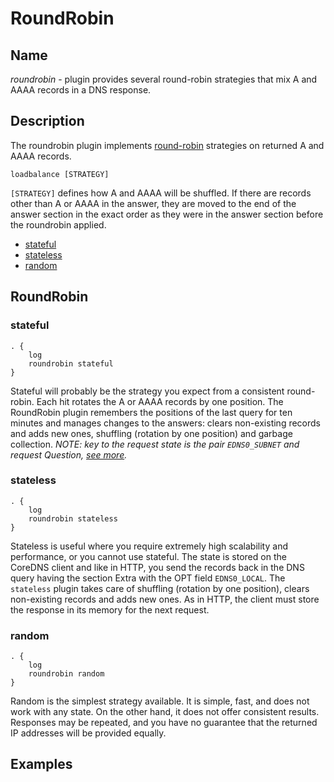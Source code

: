 # RoundRobin

## Name
*roundrobin* - plugin provides several round-robin strategies that mix A and AAAA 
records in a DNS response.

## Description
The roundrobin plugin implements [round-robin](https://en.wikipedia.org/wiki/Round-robin_scheduling)
strategies on returned A and AAAA records. 
```
loadbalance [STRATEGY]
```
`[STRATEGY]` defines how A and AAAA will be shuffled. If there are records other than A or AAAA in the
answer, they are moved to the end of the answer section in the exact order as they were in the answer 
section before the roundrobin applied. 
- [stateful](#stateful)
- [stateless](#stateless)
- [random](#random)

## RoundRobin
### stateful
```
. {
    log
    roundrobin stateful
}
```
Stateful will probably be the strategy you expect from a consistent round-robin. Each hit rotates the A or AAAA records 
by one position. The RoundRobin plugin remembers the positions of the last query for ten minutes and manages changes 
to the answers: clears non-existing records and adds new ones, shuffling (rotation by one position) and garbage collection.
_NOTE: key to the request state is the pair `EDNS0_SUBNET` and request Question, [see more](https://en.wikipedia.org/wiki/EDNS_Client_Subnet)._
### stateless
```
. {
    log
    roundrobin stateless
}
```
Stateless is useful where you require extremely high scalability and performance, or you cannot use stateful. The state 
is stored on the CoreDNS client and like in HTTP, you send the records back in the DNS query having the section Extra 
with the OPT field `EDNS0_LOCAL`. The `stateless` plugin takes care of shuffling (rotation by one position), 
clears non-existing records and adds new ones. As in HTTP, the client must store the response in its memory for the next request.

### random
```
. {
    log
    roundrobin random
}
```
Random is the simplest strategy available. It is simple, fast, and does not work with any state. On the other hand, 
it does not offer consistent results. Responses may be repeated, and you have no guarantee that the returned IP 
addresses will be provided equally. 

## Examples
